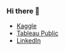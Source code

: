 ### Hi there 👋

<!--
**MichaelAlexanderBryant/MichaelAlexanderBryant** is a ✨ _special_ ✨ repository because its `README.md` (this file) appears on your GitHub profile.

Here are some ideas to get you started:

- 🔭 I’m currently working on ...
- 🌱 I’m currently learning ...
- 👯 I’m looking to collaborate on ...
- 🤔 I’m looking for help with ...
- 💬 Ask me about ...
- 📫 How to reach me: ...
- 😄 Pronouns: ...
- ⚡ Fun fact: ...
-->

- [Kaggle](kaggle.com/michaelbryantds)
- [Tableau Public](github.com/michaelalexanderbryant)
- [LinkedIn](linkedin.com/in/MichaelAlexanderBryant)
